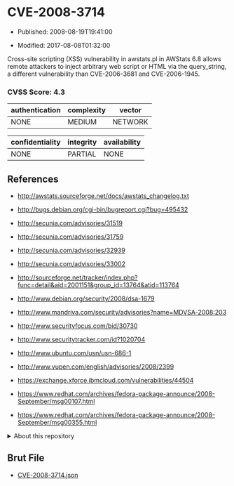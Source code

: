 # CVE-2008-3714

- Published: 2008-08-19T19:41:00

- Modified: 2017-08-08T01:32:00

Cross-site scripting (XSS) vulnerability in awstats.pl in AWStats 6.8 allows remote attackers to inject arbitrary web script or HTML via the query_string, a different vulnerability than CVE-2006-3681 and CVE-2006-1945.

### CVSS Score: **4.3**

| authentication | complexity | vector |
| --- | --- | --- |
| NONE | MEDIUM | NETWORK |

| confidentiality | integrity | availability |
| --- | --- | --- |
| NONE | PARTIAL | NONE |

## References

* http://awstats.sourceforge.net/docs/awstats_changelog.txt

* http://bugs.debian.org/cgi-bin/bugreport.cgi?bug=495432

* http://secunia.com/advisories/31519

* http://secunia.com/advisories/31759

* http://secunia.com/advisories/32939

* http://secunia.com/advisories/33002

* http://sourceforge.net/tracker/index.php?func=detail&aid=2001151&group_id=13764&atid=113764

* http://www.debian.org/security/2008/dsa-1679

* http://www.mandriva.com/security/advisories?name=MDVSA-2008:203

* http://www.securityfocus.com/bid/30730

* http://www.securitytracker.com/id?1020704

* http://www.ubuntu.com/usn/usn-686-1

* http://www.vupen.com/english/advisories/2008/2399

* https://exchange.xforce.ibmcloud.com/vulnerabilities/44504

* https://www.redhat.com/archives/fedora-package-announce/2008-September/msg00107.html

* https://www.redhat.com/archives/fedora-package-announce/2008-September/msg00355.html

<details>
<summary>About this repository</summary> 

  This repository is part of the project [Live Hack CVE](https://github.com/Live-Hack-CVE). Main website can be found [www.live-hack.org](https://www.live-hack.org) 
  
  Made by [Sn0wAlice](https://github.com/Sn0wAlice) for the people that care about security and need to have a feed of the latest CVEs. Hope you enjoy it, don't forget to star the repo and follow me on [Twitter](https://twitter.com/Sn0wAlice) and [Github](https://github.com/Sn0wAlice). And that is my [personnal website](https://www.alice-snow.me/)

  - [Home Page](https://github.com/Live-Hack-CVE)
  - [Framework](https://github.com/Live-Hack-CVE/cve-framework)
  - [CVE database](https://github.com/Live-Hack-CVE/full_database)
  - [Changelog](https://github.com/Live-Hack-CVE/Changelog)
</details>

## Brut File

* [CVE-2008-3714.json](https://raw.githubusercontent.com/Live-Hack-CVE/full_database/main/cves/2008/CVE-2008-3714.json)

